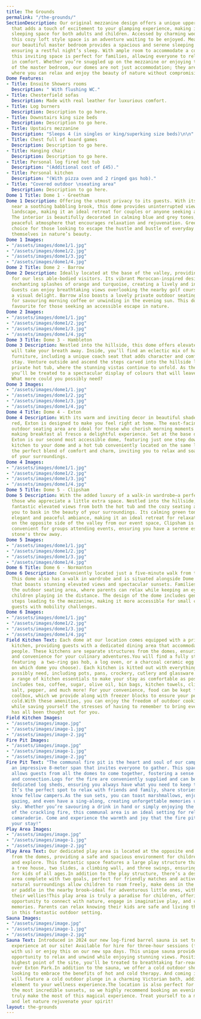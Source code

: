 ```yaml
---
title: The Grounds
permalink: "/the-grounds/"
SectionDescription: Our original mezzanine design offers a unique upper-floor bedroom
  that adds a touch of excitement to your glamping experience, making it a perfect
  sleeping space for both adults and children. Accessed by charming wooden steps,
  this cozy loft style space is an adventure waiting to be enjoyed. Meanwhile, downstairs,
  our beautiful master bedroom provides a spacious and serene sleeping environment,
  ensuring a restful night’s sleep. With ample room to accommodate a cot if needed,
  this inviting space is perfect for families, allowing everyone to relax and unwind
  in comfort. Whether you’re snuggled up on the mezzanine or enjoying the tranquillity
  of the master bedroom, our domes are not just accommodation; they are a sanctuary
  where you can relax and enjoy the beauty of nature without compromising on comfort.
Dome Features:
- Title: Ensuite Showers rooms
  Description: " With flushing WC."
- Title: Chesterfield sofas
  Description: Made with real leather for luxurious comfort.
- Title: Log burners
  Description: Description to go here.
- Title: Downstairs king size beds
  Description: Description to go here.
- Title: Upstairs mezzanine
  Description: "Sleeps 4 (in singles or king/superking size beds)\n\n"
- Title: Chest full of board games
  Description: Description to go here.
- Title: Hanging chair
  Description: Description to go here.
- Title: Personal log fired hot tub
  Description: "(Additional cost of £45)."
- Title: Personal kitchen
  Description: "(With pizza oven and 2 ringed gas hob)."
- Title: "Covered outdoor \nseating area"
  Description: Description to go here.
Dome 1 Title: Dome 1 - Greetham
Dome 1 Description: Offering the utmost privacy to its guests. With its serene location
  near a soothing babbling brook, this dome provides uninterrupted views of the surrounding
  landscape, making it an ideal retreat for couples or anyone seeking a tranquil getaway.
  The interior is beautifully decorated in calming blue and grey tones, creating a
  peaceful atmosphere that encourages relaxation and rejuvenation. Greetham is a beloved
  choice for those looking to escape the hustle and bustle of everyday life and immerse
  themselves in nature’s beauty.
Dome 1 Images:
- "/assets/images/dome1/1.jpg"
- "/assets/images/dome1/2.jpg"
- "/assets/images/dome1/3.jpg"
- "/assets/images/dome1/4.jpg"
Dome 2 Title: Dome 2 - Barrow
Dome 2 Description: Ideally located at the base of the valley, providing easy access
  for our less able-bodied visitors. Its vibrant Moroccan-inspired design features
  enchanting splashes of orange and turquoise, creating a lively and inviting atmosphere.
  Guests can enjoy breathtaking views overlooking the nearby golf course, making it
  a visual delight. Barrow also boasts a lovely private outdoor seating area, perfect
  for savouring morning coffee or unwinding in the evening sun. This dome is a cherished
  favourite for those seeking an accessible escape in nature.
Dome 2 Images:
- "/assets/images/dome1/1.jpg"
- "/assets/images/dome1/2.jpg"
- "/assets/images/dome1/3.jpg"
- "/assets/images/dome1/4.jpg"
Dome 3 Title: Dome 3 - Hambleton
Dome 3 Description: Nestled into the hillside, this dome offers elevated views that
  will take your breath away. Inside, you’ll find an eclectic mix of handpicked retro
  furniture, including a unique coach seat that adds character and comfort to your
  stay. Venture outside and ascend the steps carved into the hillside leading to your
  private hot tub, where the stunning vistas continue to unfold. As the sun sets,
  you’ll be treated to a spectacular display of colours that will leave you in awe.
  What more could you possibly need?
Dome 3 Images:
- "/assets/images/dome1/1.jpg"
- "/assets/images/dome1/2.jpg"
- "/assets/images/dome1/3.jpg"
- "/assets/images/dome1/4.jpg"
Dome 4 Title: Dome 4 - Exton
Dome 4 Description: With its warm and inviting decor in beautiful shades of pink and
  red, Exton is designed to make you feel right at home. The east-facing kitchen and
  outdoor seating area are ideal for those who cherish morning moments bathed in sunlight,
  making breakfast al fresco a delightful experience. Set at the base of the valley,
  Exton is our second most accessible dome, featuring just one step down from the
  kitchen to your dome and a hot tub conveniently located on the same level. It’s
  the perfect blend of comfort and charm, inviting you to relax and soak in the beauty
  of your surroundings.
Dome 4 Images:
- "/assets/images/dome1/1.jpg"
- "/assets/images/dome1/2.jpg"
- "/assets/images/dome1/3.jpg"
- "/assets/images/dome1/4.jpg"
Dome 5 Title: Dome 5 - Clipsham
Dome 5 Description: With the added luxury of a walk-in wardrobe—a perfect touch for
  those who appreciate a little extra space. Nestled into the hillside, Clipsham offers
  fantastic elevated views from both the hot tub and the cozy seating area, allowing
  you to bask in the beauty of your surroundings. Its calming green tones create an
  elegant and peaceful ambiance, making it an ideal retreat for relaxation. Located
  on the opposite side of the valley from our event space, Clipsham is particularly
  convenient for groups attending events, ensuring you have a serene escape just a
  stone's throw away.
Dome 5 Images:
- "/assets/images/dome1/1.jpg"
- "/assets/images/dome1/2.jpg"
- "/assets/images/dome1/3.jpg"
- "/assets/images/dome1/4.jpg"
Dome 6 Title: Dome 6 - Normanton
Dome 6 Description: Conveniently located just a five-minute walk from the car park.
  This dome also has a walk in wardrobe and is situated alongside Dome 5 on a hillside
  that boasts stunning elevated views and spectacular sunsets. Families will appreciate
  the outdoor seating area, where parents can relax while keeping an eye on their
  children playing in the distance. The design of the dome includes gently sloping
  steps leading to the mezzanine, making it more accessible for small children and
  guests with mobility challenges.
Dome 6 Images:
- "/assets/images/dome1/1.jpg"
- "/assets/images/dome1/2.jpg"
- "/assets/images/dome1/3.jpg"
- "/assets/images/dome1/4.jpg"
Field Kitchen Text: Each dome at our location comes equipped with a private field
  kitchen, providing guests with a dedicated dining area that accommodates up to six
  people. These kitchens are separate structures from the domes, ensuring privacy
  and convenience for your culinary adventures.You will find a fully stocked kitchen
  featuring  a two-ring gas hob, a log oven, or a charcoal ceramic egg grill (depending
  on which dome you choose). Each kitchen is kitted out with everything you could
  possibly need, including pots, pans, crockery, cutlery and glassware.We also supply
  a range of kitchen essentials to make your stay as comfortable as possible. This
  includes tea, coffee, sugar, olive oil, bin bags, kitchen towels, cling film, tinfoil,
  salt, pepper, and much more! For your convenience, food can be kept fresh in a giant
  coolbox, which we provide along with freezer blocks to ensure your perishables stay
  cold.With these amenities, you can enjoy the freedom of outdoor cooking and dining
  while saving yourself the stresses of having to remember to bring everything, it
  has all been thought out for you.
Field Kitchen Images:
- "/assets/images/image.jpg"
- "/assets/images/image-1.jpg"
- "/assets/images/image-2.jpg"
Fire Pit Images:
- "/assets/images/image.jpg"
- "/assets/images/image-1.jpg"
- "/assets/images/image-2.jpg"
Fire Pit Text: "The communal fire pit is the heart and soul of our campsite, featuring
  an impressive 8-meter span that invites everyone to gather. This spacious setup
  allows guests from all the domes to come together, fostering a sense of community
  and connection.Logs for the fire are conveniently supplied and can be found in your
  dedicated log sheds, ensuring you always have what you need to keep the flames roaring.
  It’s the perfect spot to relax with friends and family, share stories, and get to
  know fellow campers.As the sun sets, you can toast marshmallows, enjoy some star
  gazing, and even have a sing-along, creating unforgettable memories under the \nnight
  sky. Whether you’re savouring a drink in hand or simply enjoying the soothing sounds
  of the crackling fire, this communal area is an ideal setting for relaxation and
  camaraderie. Come and experience the warmth and joy that the fire pit brings to
  your stay!"
Play Area Images:
- "/assets/images/image.jpg"
- "/assets/images/image-1.jpg"
- "/assets/images/image-2.jpg"
Play Area Text: Our dedicated play area is located at the opposite end of the field
  from the domes, providing a safe and spacious environment for children to run free
  and explore. This fantastic space features a large play structure that includes
  a tree house, two slides, a climbing wall, and three swings, ensuring endless fun
  for kids of all ages.In addition to the play structure, there’s a designated football
  area complete with two goals, perfect for friendly matches and active play. The
  natural surroundings allow children to roam freely, make dens in the wooded areas,
  or paddle in the nearby brook—ideal for adventurous little ones, with or without
  their wellies!This play area is truly a paradise for children, offering them the
  opportunity to connect with nature, engage in imaginative play, and create cherished
  memories. Parents can relax knowing their kids are safe and living their best lives
  in this fantastic outdoor setting.
Sauna Images:
- "/assets/images/image.jpg"
- "/assets/images/image-1.jpg"
- "/assets/images/image-2.jpg"
Sauna Text: Introduced in 2024 our new log-fired barrel sauna is set to enhance your
  experience at our site! Available for hire for three-hour sessions (for guests staying
  with us) or enjoy this on our new spa days. This unique sauna provides the perfect
  opportunity to relax and unwind while enjoying stunning views. Positioned at the
  highest point of the site, you'll be treated to breathtaking far-reaching vistas
  over Exton Park.In addition to the sauna, we offer a cold outdoor shower for those
  looking to embrace the benefits of hot and cold therapy. And coming in 2025, we
  will feature a cold outdoor plunge in a charming Victorian bath, adding another
  element to your wellness experience.The location is also perfect for witnessing
  the most incredible sunsets, so we highly recommend booking an evening session to
  truly make the most of this magical experience. Treat yourself to a moment of tranquillity
  and let nature rejuvenate your spirit!
layout: the-grounds
---
```


